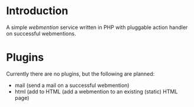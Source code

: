 # Introduction
A simple *webmention* service written in PHP with pluggable action handler on 
successful webmentions.

# Plugins
Currently there are no plugins, but the following are planned:

* mail (send a mail on a successful webmention)
* html (add to HTML (add a webmention to an existing (static) HTML page)

